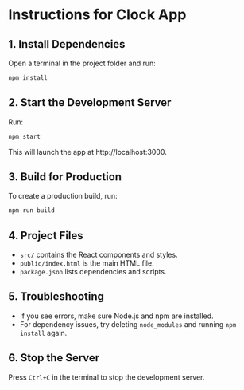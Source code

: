 # Instructions for Clock App

## 1. Install Dependencies
Open a terminal in the project folder and run:
```bash
npm install
```

## 2. Start the Development Server
Run:
```bash
npm start
```
This will launch the app at http://localhost:3000.

## 3. Build for Production
To create a production build, run:
```bash
npm run build
```

## 4. Project Files
- `src/` contains the React components and styles.
- `public/index.html` is the main HTML file.
- `package.json` lists dependencies and scripts.

## 5. Troubleshooting
- If you see errors, make sure Node.js and npm are installed.
- For dependency issues, try deleting `node_modules` and running `npm install` again.

## 6. Stop the Server
Press `Ctrl+C` in the terminal to stop the development server.
